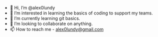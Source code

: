 - 👋 Hi, I’m @alex0lundy
- 👀 I’m interested in learning the basics of coding to support my teams.
- 🌱 I’m currently learning git basics. 
- 💞️ I’m looking to collaborate on anything. 
- 📫 How to reach me - alex0lundy@gmail.com

<!---
alex0lundy/alex0lundy is a ✨ special ✨ repository because its `README.md` (this file) appears on your GitHub profile.
You can click the Preview link to take a look at your changes.
--->

